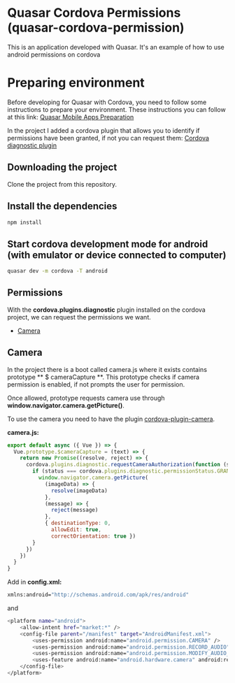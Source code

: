 # Quasar Cordova Permissions (quasar-cordova-permission)

This is an application developed with Quasar. It's an example of how to use android permissions on cordova

# Preparing environment

Before developing for Quasar with Cordova, you need to follow some instructions to prepare your environment.
These instructions you can follow at this link: [Quasar Mobile Apps Preparation](https://quasar.dev/quasar-cli/developing-cordova-apps/preparation)

In the project I added a cordova plugin that allows you to identify if permissions have been granted, if not you can request them: [Cordova diagnostic plugin](https://github.com/dpa99c/cordova-diagnostic-plugin)

## Downloading the project

Clone the project from this repository.

## Install the dependencies
```bash
npm install
```

## Start cordova development mode for android (with emulator or device connected to computer)

```bash
quasar dev -m cordova -T android
```

## Permissions

With the **cordova.plugins.diagnostic** plugin installed on the cordova project, we can request the permissions we want.

* [Camera](#camera)

## Camera

In the project there is a boot called camera.js where it exists contains prototype ** $ cameraCapture **.
This prototype checks if camera permission is enabled, if not prompts the user for permission.

Once allowed, prototype requests camera use through **window.navigator.camera.getPicture()**.

To use the camera you need to have the plugin [cordova-plugin-camera](https://cordova.apache.org/docs/en/latest/reference/cordova-plugin-camera/).

**camera.js:**

```javascript
export default async ({ Vue }) => {
  Vue.prototype.$cameraCapture = (text) => {
    return new Promise((resolve, reject) => {
      cordova.plugins.diagnostic.requestCameraAuthorization(function (status) {
        if (status === cordova.plugins.diagnostic.permissionStatus.GRANTED) {
          window.navigator.camera.getPicture(
            (imageData) => {
              resolve(imageData)
            },
            (message) => {
              reject(message)
            },
            { destinationType: 0,
              allowEdit: true,
              correctOrientation: true })
        }
      })
    })
  }
}
```

Add in **config.xml:**
```bash
xmlns:android="http://schemas.android.com/apk/res/android"
```

and
```bash
<platform name="android">
    <allow-intent href="market:*" />
    <config-file parent="/manifest" target="AndroidManifest.xml">
        <uses-permission android:name="android.permission.CAMERA" />
        <uses-permission android:name="android.permission.RECORD_AUDIO" />
        <uses-permission android:name="android.permission.MODIFY_AUDIO_SETTINGS" />
        <uses-feature android:name="android.hardware.camera" android:required="true" />
    </config-file>
</platform>
```

